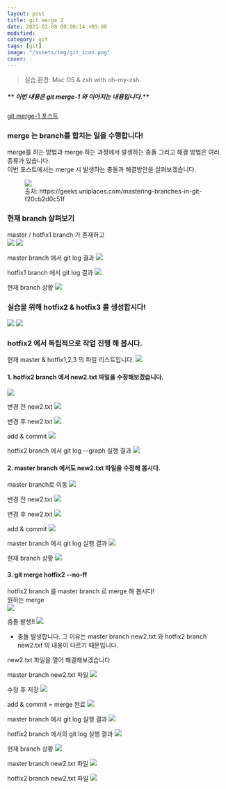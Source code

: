 ```yaml
---
layout: post
title: git merge 2
date: 2021-02-08 00:00:14 +09:00
modified: 
category: git
tags: [git]
image: "/assets/img/git_icon.png"
cover: 
---
```


>실습 환경: Mac OS & zsh with oh-my-zsh

##### ** 이번 내용은 git merge-1 와 이어지는 내용입니다.** 
[git merge-1 포스트](https://sujinlee.dev/git/git-merge-1/)

### merge 는 branch를 합치는 일을 수행합니다!<br>

merge를 하는 방법과 merge 하는 과정에서 발생하는 충돌 그리고 해결 방법은 여러 종류가 있습니다. <br>
이번 포스트에서는 merge 시 발생하는 충돌과 해결방안을 살펴보겠습니다.<br>

<figure>
<img src="https://raw.githubusercontent.com/krispediadot/krispediadot.github.io/master/_posts/blog/git/2020-02-08-git-merge/git_merge_1.png">
<figcaption>출처: https://geeks.uniplaces.com/mastering-branches-in-git-f20cb2d0c51f</figcaption>
</figure>

### 현재 branch 살펴보기
master / hotfix1 branch 가 존재하고<br>
![](https://raw.githubusercontent.com/krispediadot/krispediadot.github.io/master/_posts/blog/git/2020-02-08-git-merge/git_merge_30.png)
![](https://raw.githubusercontent.com/krispediadot/krispediadot.github.io/master/_posts/blog/git/2020-02-08-git-merge/git_merge_31.png)

master branch 에서 git log 결과
![](https://raw.githubusercontent.com/krispediadot/krispediadot.github.io/master/_posts/blog/git/2020-02-08-git-merge/git_merge_32.png)

hotfix1 branch 에서 git log 결과
![](https://raw.githubusercontent.com/krispediadot/krispediadot.github.io/master/_posts/blog/git/2020-02-08-git-merge/git_merge_33.png)

현재 branch 상황
![](https://raw.githubusercontent.com/krispediadot/krispediadot.github.io/master/_posts/blog/git/2020-02-08-git-merge/git_merge_34.png)

### 실습을 위해 hotfix2 & hotfix3 를 생성합시다! 
![](https://raw.githubusercontent.com/krispediadot/krispediadot.github.io/master/_posts/blog/git/2020-02-08-git-merge/git_merge_35.png)
![](https://raw.githubusercontent.com/krispediadot/krispediadot.github.io/master/_posts/blog/git/2020-02-08-git-merge/git_merge_36.png)

### hotfix2 에서 독립적으로 작업 진행 해 봅시다.
현재 master & hotfix1,2,3 의 파일 리스트입니다. 
![](https://raw.githubusercontent.com/krispediadot/krispediadot.github.io/master/_posts/blog/git/2020-02-08-git-merge/git_merge_37.png)

#### 1. hotfix2 branch 에서 new2.txt 파일을 수정해보겠습니다.
![](https://raw.githubusercontent.com/krispediadot/krispediadot.github.io/master/_posts/blog/git/2020-02-08-git-merge/git_merge_38.png)

변경 전 new2.txt
![](https://raw.githubusercontent.com/krispediadot/krispediadot.github.io/master/_posts/blog/git/2020-02-08-git-merge/git_merge_39.png)

변경 후 new2.txt
![](https://raw.githubusercontent.com/krispediadot/krispediadot.github.io/master/_posts/blog/git/2020-02-08-git-merge/git_merge_40.png)

add & commit 
![](https://raw.githubusercontent.com/krispediadot/krispediadot.github.io/master/_posts/blog/git/2020-02-08-git-merge/git_merge_41.png)

hotfix2 branch 에서 git log --graph 실행 결과
![](https://raw.githubusercontent.com/krispediadot/krispediadot.github.io/master/_posts/blog/git/2020-02-08-git-merge/git_merge_42.png)

#### 2. master  branch 에서도 new2.txt 파일을 수정해 봅시다.
master branch로 이동
![](https://raw.githubusercontent.com/krispediadot/krispediadot.github.io/master/_posts/blog/git/2020-02-08-git-merge/git_merge_43.png)

변경 전 new2.txt
![](https://raw.githubusercontent.com/krispediadot/krispediadot.github.io/master/_posts/blog/git/2020-02-08-git-merge/git_merge_44.png)

변경 후 new2.txt
![](https://raw.githubusercontent.com/krispediadot/krispediadot.github.io/master/_posts/blog/git/2020-02-08-git-merge/git_merge_45.png)

add & commit
![](https://raw.githubusercontent.com/krispediadot/krispediadot.github.io/master/_posts/blog/git/2020-02-08-git-merge/git_merge_46.png)

master branch 에서 git log 실행 결과
![](https://raw.githubusercontent.com/krispediadot/krispediadot.github.io/master/_posts/blog/git/2020-02-08-git-merge/git_merge_47.png)

현재 branch 상황
![](https://raw.githubusercontent.com/krispediadot/krispediadot.github.io/master/_posts/blog/git/2020-02-08-git-merge/git_merge_48.png)

#### 3.  git merge hotfix2 --no-ff
hotfix2 branch 를 master branch 로 merge 해 봅시다! <br>
원하는 merge<br>
![](https://raw.githubusercontent.com/krispediadot/krispediadot.github.io/master/_posts/blog/git/2020-02-08-git-merge/git_merge_49.png)

충돌 발생!!
![](https://raw.githubusercontent.com/krispediadot/krispediadot.github.io/master/_posts/blog/git/2020-02-08-git-merge/git_merge_50.png)


- 충돌 발생합니다. 
    그 이유는 master branch new2.txt 와 hotfix2 branch new2.txt 의 내용이 다르기 때문입니다. 

new2.txt 파일을 열어 해결해보겠습니다.<br>

master branch new2.txt 파일
![](https://raw.githubusercontent.com/krispediadot/krispediadot.github.io/master/_posts/blog/git/2020-02-08-git-merge/git_merge_51.png)

수정 후 저장
![](https://raw.githubusercontent.com/krispediadot/krispediadot.github.io/master/_posts/blog/git/2020-02-08-git-merge/git_merge_52.png)

add & commit = merge 완료
![](https://raw.githubusercontent.com/krispediadot/krispediadot.github.io/master/_posts/blog/git/2020-02-08-git-merge/git_merge_53.png)

master branch 에서 git log 실행 결과
![](https://raw.githubusercontent.com/krispediadot/krispediadot.github.io/master/_posts/blog/git/2020-02-08-git-merge/git_merge_54.png)

hotfix2 branch 에서의 git log 실행 결과
![](https://raw.githubusercontent.com/krispediadot/krispediadot.github.io/master/_posts/blog/git/2020-02-08-git-merge/git_merge_55.png)

현재 branch 상황
![](https://raw.githubusercontent.com/krispediadot/krispediadot.github.io/master/_posts/blog/git/2020-02-08-git-merge/git_merge_56.png)

master branch new2.txt 파일
![](https://raw.githubusercontent.com/krispediadot/krispediadot.github.io/master/_posts/blog/git/2020-02-08-git-merge/git_merge_57.png)

hotfix2 branch new2.txt 파일
![](https://raw.githubusercontent.com/krispediadot/krispediadot.github.io/master/_posts/blog/git/2020-02-08-git-merge/git_merge_58.png)

